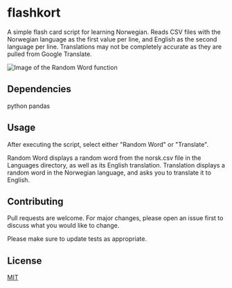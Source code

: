 # flashkort

A simple flash card script for learning Norwegian. Reads CSV files with the Norwegian language as the first value per line, and English as the second language per line. Translations may not be completely accurate as they are pulled from Google Translate. 

![Image of the Random Word function](https://i.imgur.com/M94UU8W.png)

## Dependencies

python
pandas

## Usage

After executing the script, select either "Random Word" or "Translate". 

Random Word displays a random word from the norsk.csv file in the Languages directory, as well as its English translation.
Translation displays a random word in the Norwegian language, and asks you to translate it to English.

## Contributing
Pull requests are welcome. For major changes, please open an issue first to discuss what you would like to change.

Please make sure to update tests as appropriate.

## License
[MIT](https://choosealicense.com/licenses/mit/)
